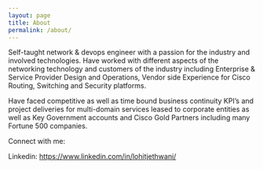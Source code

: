 ```yaml
---
layout: page
title: About
permalink: /about/
---
```


Self-taught network & devops engineer with a passion for the industry and involved technologies. Have worked with different aspects of the networking technology and customers of the industry including Enterprise & Service Provider Design and Operations, Vendor side Experience for Cisco Routing, Switching and Security platforms.

Have faced competitive as well as time bound business continuity KPI’s and project deliveries for multi-domain services leased to corporate entities as well as Key Government accounts and
Cisco Gold Partners including many Fortune 500 companies.

Connect with me:

Linkedin: https://www.linkedin.com/in/lohitjethwani/